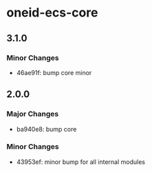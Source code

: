 # oneid-ecs-core

## 3.1.0

### Minor Changes

- 46ae91f: bump core minor

## 2.0.0

### Major Changes

- ba940e8: bump core

### Minor Changes

- 43953ef: minor bump for all internal modules
